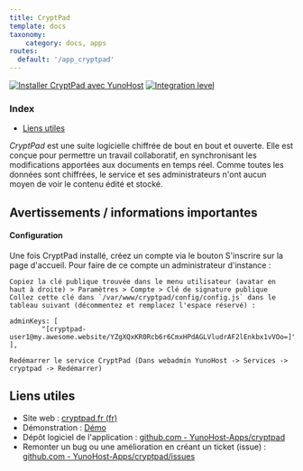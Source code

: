 ```yaml
---
title: CryptPad
template: docs
taxonomy:
    category: docs, apps
routes:
  default: '/app_cryptpad'
---
```


[![Installer CryptPad avec YunoHost](https://install-app.yunohost.org/install-with-yunohost.svg)](https://install-app.yunohost.org/?app=cryptpad) [![Integration level](https://dash.yunohost.org/integration/cryptpad.svg)](https://dash.yunohost.org/appci/app/cryptpad)

### Index

- [Liens utiles](#liens-utiles)

*CryptPad* est une suite logicielle chiffrée de bout en bout et ouverte. Elle est conçue pour permettre un travail collaboratif, en synchronisant les modifications apportées aux documents en temps réel. Comme toutes les données sont chiffrées, le service et ses administrateurs n'ont aucun moyen de voir le contenu édité et stocké.

## Avertissements / informations importantes

#### Configuration

Une fois CryptPad installé, créez un compte via le bouton S'inscrire sur la page d'accueil. Pour faire de ce compte un administrateur d'instance :

    Copiez la clé publique trouvée dans le menu utilisateur (avatar en haut à droite) > Paramètres > Compte > Clé de signature publique
    Collez cette clé dans `/var/www/cryptpad/config/config.js` dans le tableau suivant (décommentez et remplacez l'espace réservé) :

```
adminKeys: [
        "[cryptpad-user1@my.awesome.website/YZgXQxKR0Rcb6r6CmxHPdAGLVludrAF2lEnkbx1vVOo=]",
],
```

    Redémarrer le service CryptPad (Dans webadmin YunoHost -> Services -> cryptpad -> Redémarrer)

## Liens utiles

+ Site web : [cryptpad.fr (fr)](https://cryptpad.fr/)
+ Démonstration : [Démo](https://cryptpad.fr/)
+ Dépôt logiciel de l'application : [github.com - YunoHost-Apps/cryptpad](https://github.com/YunoHost-Apps/cryptpad_ynh)
+ Remonter un bug ou une amélioration en créant un ticket (issue) : [github.com - YunoHost-Apps/cryptpad/issues](https://github.com/YunoHost-Apps/cryptpad_ynh/issues)
